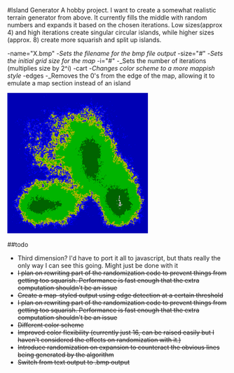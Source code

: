#Island Generator
A hobby project. I want to create a somewhat realistic terrain generator from above. It currently fills the middle with random numbers and expands it based on the chosen iterations. Low sizes(approx 4) and high iterations create singular circular islands, while higher sizes (approx. 8) create more squarish and split up islands.

-name="X.bmp" -_Sets the filename for the bmp file output_
-size="#"     -_Sets the initial grid size for the map_
-i="#"        -_Sets the number of iterations (multiplies size by 2^i)
-cart         -_Changes color scheme to a more mappish style_
-edges        -_Removes the 0's from the edge of the map, allowing it to emulate a map section instead of an island

![Island bmp](https://raw.githubusercontent.com/mholmPurdue/Island-Generator/master/island.png)

##todo
* Third dimension? I'd have to port it all to javascript, but thats really the only way I can see this going. Might just be done with it
* ~~I plan on rewriting part of the randomization code to prevent things from getting too squarish. Performance is fast enough that the extra computation shouldn't be an issue~~
* ~~Create a map-styled output using edge detection at a certain threshold~~
* ~~I plan on rewriting part of the randomization code to prevent things from getting too squarish. Performance is fast enough that the extra computation shouldn't be an issue~~
* ~~Different color scheme~~
* ~~Improved color flexibility (currently just 16, can be raised easily but I haven't considered the effects on randomization with it.)~~
* ~~Introduce randomization on expansion to counteract the obvious lines being generated by the algorithm~~
* ~~Switch from text output to .bmp output~~

